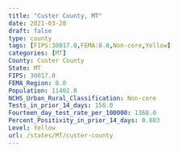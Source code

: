 ```yaml
---
title: "Custer County, MT"
date: 2021-03-28
draft: false
type: county
tags: [FIPS:30017.0,FEMA:8.0,Non-core,Yellow]
categories: [MT]
County: Custer County
State: MT
FIPS: 30017.0
FEMA_Region: 8.0
Population: 11402.0
NCHS_Urban_Rural_Classification: Non-core
Tests_in_prior_14_days: 156.0
Fourteen_day_test_rate_per_100000: 1368.0
Percent_Positivity_in_prior_14_days: 0.083
Level: Yellow
url: /states/MT/custer-county
---
```



